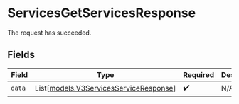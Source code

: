 # ServicesGetServicesResponse

The request has succeeded.


## Fields

| Field                                                                            | Type                                                                             | Required                                                                         | Description                                                                      |
| -------------------------------------------------------------------------------- | -------------------------------------------------------------------------------- | -------------------------------------------------------------------------------- | -------------------------------------------------------------------------------- |
| `data`                                                                           | List[[models.V3ServicesServiceResponse](../models/v3servicesserviceresponse.md)] | :heavy_check_mark:                                                               | N/A                                                                              |